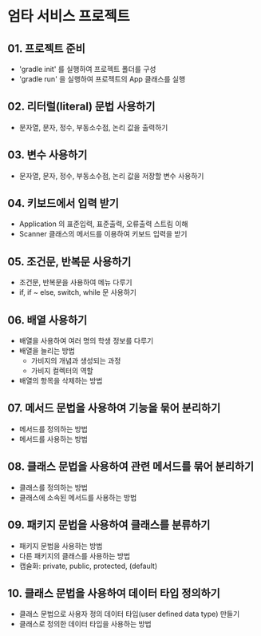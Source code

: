 # 엄타 서비스 프로젝트
## 01. 프로젝트 준비

- 'gradle init' 를 실행하여 프로젝트 폴더를 구성
- 'gradle run' 을 실행하여 프로젝트의 App 클래스를 실행

## 02. 리터럴(literal) 문법 사용하기

- 문자열, 문자, 정수, 부동소수점, 논리 값을 출력하기

## 03. 변수 사용하기

- 문자열, 문자, 정수, 부동소수점, 논리 값을 저장할 변수 사용하기

## 04. 키보드에서 입력 받기

- Application 의 표준입력, 표준출력, 오류출력 스트림 이해
- Scanner 클래스의 메서드를 이용하여 키보드 입력을 받기

## 05. 조건문, 반복문 사용하기

- 조건문, 반복문을 사용하여 메뉴 다루기
- if, if ~ else, switch, while 문 사용하기

## 06. 배열 사용하기

- 배열을 사용하여 여러 명의 학생 정보를 다루기
- 배열을 늘리는 방법
  - 가비지의 개념과 생성되는 과정
  - 가비지 컬렉터의 역할
- 배열의 항목을 삭제하는 방법

## 07. 메서드 문법을 사용하여 기능을 묶어 분리하기

- 메서드를 정의하는 방법
- 메서드를 사용하는 방법

## 08. 클래스 문법을 사용하여 관련 메서드를 묶어 분리하기

- 클래스를 정의하는 방법
- 클래스에 소속된 메서드를 사용하는 방법

## 09. 패키지 문법을 사용하여 클래스를 분류하기

- 패키지 문법을 사용하는 방법
- 다른 패키지의 클래스를 사용하는 방법
- 캡슐화: private, public, protected, (default)

## 10. 클래스 문법을 사용하여 데이터 타입 정의하기
- 클래스 문법으로 사용자 정의 데이터 타입(user defined data type) 만들기
- 클래스로 정의한 데이터 타입을 사용하는 방법
